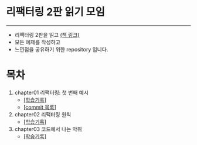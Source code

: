 # 리팩터링 2판 읽기 모임
---
- 리팩터링 2판을 읽고 [(책 링크)](https://www.aladin.co.kr/shop/wproduct.aspx?ItemId=236186172)
- 모든 예제를 작성하고
- 느낀점을 공유하기 위한 repository 입니다.

# 목차
1. chapter01 리팩터링: 첫 번째 예시
   - [[학습기록]](https://github.com/hwangintae/study-refactoring/blob/main/src/main/java/org/intaehwang/chapter01/chapter01.md)
   - [[commit 목록]](https://github.com/hwangintae/study-refactoring/commits/main/)
2. chapter02 리팩터링 원칙
   - [[학습기록]](https://github.com/hwangintae/study-refactoring/pull/1)
3. chapter03 코드에서 나는 악취
   - [[학습기록]](https://github.com/hwangintae/study-refactoring/pull/1)